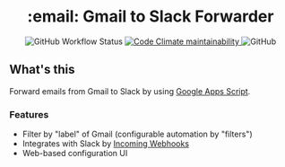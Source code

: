 <div align="center">
  <h1>:email: Gmail to Slack Forwarder</h1>
  <img alt="GitHub Workflow Status" src="https://img.shields.io/github/workflow/status/nandenjin/gmail-to-slack/CI?style=flat-square">
  <a href="https://codeclimate.com/github/nandenjin/gmail-to-slack">
    <img alt="Code Climate maintainability" src="https://img.shields.io/codeclimate/maintainability/nandenjin/gmail-to-slack?style=flat-square">
   </a>
  <img alt="GitHub" src="https://img.shields.io/github/license/nandenjin/gmail-to-slack?style=flat-square">
</div>

## What's this

Forward emails from Gmail to Slack by using [Google Apps Script](https://developers.google.com/apps-script).

### Features

- Filter by "label" of Gmail (configurable automation by "filters")
- Integrates with Slack by [Incoming Webhooks](https://slack.com/help/articles/115005265063)
- Web-based configuration UI

